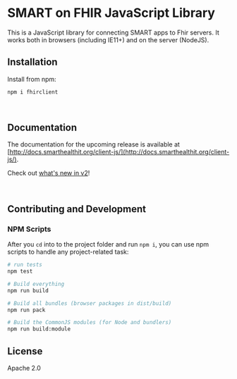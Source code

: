 SMART on FHIR JavaScript Library
================================

This is a JavaScript library for connecting SMART apps to Fhir servers.
It works both in browsers (including IE11+) and on the server (NodeJS).

## Installation

Install from npm:
```sh
npm i fhirclient
```

<br/>

## Documentation
The documentation for the upcoming release is available at [http://docs.smarthealthit.org/client-js/](http://docs.smarthealthit.org/client-js/).

Check out [what's new in v2](http://docs.smarthealthit.org/client-js/v2.html)!


<br/>

## Contributing and Development

### NPM Scripts

After you `cd` into to the project folder and run `npm i`, you can use npm scripts to handle any project-related task:

```sh
# run tests
npm test

# Build everything
npm run build

# Build all bundles (browser packages in dist/build)
npm run pack

# Build the CommonJS modules (for Node and bundlers)
npm run build:module
```

## License
Apache 2.0


